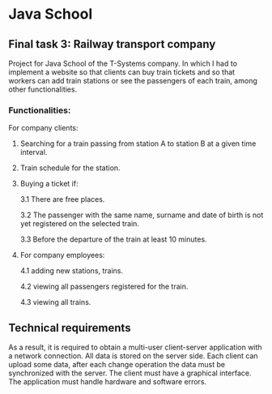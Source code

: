 # Java School

## Final task 3: Railway transport company

Project for Java School of the T-Systems company.
In which I had to implement a website so that clients can buy train tickets and so that workers can add train stations or see the passengers of each train,
among other functionalities.

### Functionalities:

For company clients:
1. Searching for a train passing from station A to station B at a given time interval.
2. Train schedule for the station.
3. Buying a ticket if:
   
   3.1 There are free places.
   
   3.2 The passenger with the same name, surname and date of birth is not yet registered on the selected train.
   
   3.3 Before the departure of the train at least 10 minutes.
   
4. For company employees:
   
   4.1 adding new stations, trains.
   
   4.2 viewing all passengers registered for the train.
   
   4.3 viewing all trains.



## Technical requirements

As a result, it is required to obtain a multi-user client-server application with a network connection.
All data is stored on the server side. Each client can upload some data, after each change operation the data must be synchronized with the server.
The client must have a graphical interface.
The application must handle hardware and software errors. 


